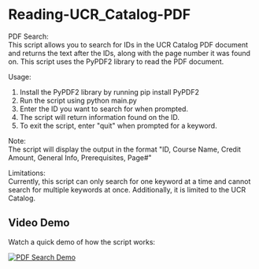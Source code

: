 # Reading-UCR_Catalog-PDF

PDF Search: <br>
This script allows you to search for IDs in the UCR Catalog PDF document and returns the text after the IDs, along with the page number it was found on. 
This script uses the PyPDF2 library to read the PDF document. 

Usage: <br>
1. Install the PyPDF2 library by running pip install PyPDF2 <br>
2. Run the script using python main.py <br>
3. Enter the ID you want to search for when prompted. <br>
4. The script will return information found on the ID. <br>
5. To exit the script, enter "quit" when prompted for a keyword. <br>

Note: <br>
The script will display the output in the format "ID, Course Name, Credit Amount, General Info, Prerequisites, Page#" <br>

Limitations: <br>
Currently, this script can only search for one keyword at a time and cannot search for multiple keywords at once. Additionally, it is limited to the UCR Catalog.

## **Video Demo**
Watch a quick demo of how the script works:

[![PDF Search Demo](https://img.youtube.com/vi/yrY0VnYN7BE/0.jpg)](https://www.youtube.com/watch?v=yrY0VnYN7BE "PDF Search Demo")
